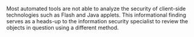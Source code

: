 Most automated tools are not able to analyze the security of client-side
technologies such as Flash and Java applets. This informational finding
serves as a heads-up to the information security specialist to review
the objects in question using a different method.